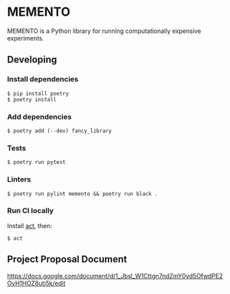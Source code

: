 # MEMENTO

MEMENTO is a Python library for running computationally expensive experiments.

## Developing

### Install dependencies

```
$ pip install poetry
$ poetry install
```

### Add dependencies

```
$ poetry add (--dev) fancy_library
```

### Tests

```
$ poetry run pytest
```

### Linters

```
$ poetry run pylint memento && poetry run black .
```

### Run CI locally

Install [act](https://github.com/nektos/act), then:

```
$ act
```

## Project Proposal Document

https://docs.google.com/document/d/1_Jbsl_W1Cttgn7ndZmY0vd5OfwdPE2OyH1HOZ6utj5k/edit
